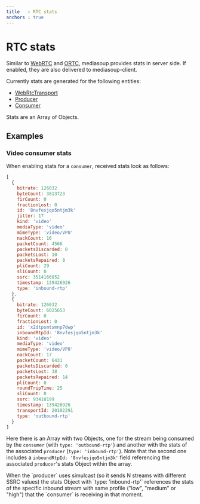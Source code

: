 ```yaml
---
title   : RTC stats
anchors : true
---
```



# RTC stats

Similar to [WebRTC](https://w3c.github.io/webrtc-stats/) and [ORTC](https://draft.ortc.org/#rtcstats-dictionary), mediasoup provides stats in server side. If enabled, they are also delivered to mediasoup-client.

Currently stats are generated for the following entities:

* [WebRtcTransport](/documentation/v2/mediasoup/api/#WebRtcTransport)
* [Producer](/documentation/v2/mediasoup/api/#Producer)
* [Consumer](/documentation/v2/mediasoup/api/#Consumer)

Stats are an Array of Objects.


## Examples

### Video consumer stats

When enabling stats for a `consumer`, received stats look as follows:

```js
[
  {
    bitrate: 126032
    byteCount: 3813723
    firCount: 0
    fractionLost: 0
    id: '8nvfesjqo5ntjm3k'
    jitter: 17
    kind: 'video'
    mediaType: 'video'
    mimeType: 'video/VP8'
    nackCount: 16
    packetCount: 4566
    packetsDiscarded: 0
    packetsLost: 10
    packetsRepaired: 8
    pliCount: 29
    sliCount: 0
    ssrc: 3514166852
    timestamp: 139426926
    type: 'inbound-rtp'
  },  
  {
    bitrate: 126032
    byteCount: 6025653
    firCount: 0
    fractionLost: 0
    id: 'x2dtpsmtsmnp7dwp'
    inboundRtpId: '8nvfesjqo5ntjm3k'
    kind: 'video'
    mediaType: 'video'
    mimeType: 'video/VP8'
    nackCount: 17
    packetCount: 6431
    packetsDiscarded: 0
    packetsLost: 38
    packetsRepaired: 14
    pliCount: 0
    roundTripTime: 25
    sliCount: 0
    ssrc: 93410199
    timestamp: 139426926
    transportId: 20102291
    type: 'outbound-rtp'
  }
]
```

Here there is an Array with two Objects, one for the stream being consumed by the `consumer` (with `type: 'outbound-rtp'`) and another with the stats of the associated `producer` (`type: 'inbound-rtp'`). Note that the second one includes a `inboundRtpId: '8nvfesjqo5ntjm3k'` field referencing the associated `producer`'s stats Object within the array.

<div markdown="1" class="note">
When the `producer` uses simulcast (so it sends N streams with different SSRC values) the stats Object with `type: 'inbound-rtp'` references the stats of the specific inbound stream with same profile ("low", "medium" or "high") that the `consumer` is receiving in that moment.
</div>


